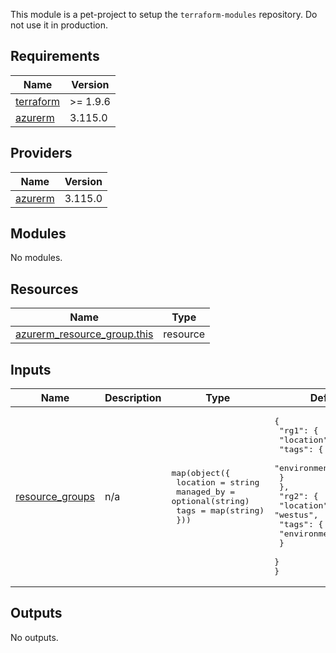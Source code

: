 This module is a pet-project to setup the `terraform-modules` repository. Do not use it in production.

<!-- BEGIN_TF_DOCS -->
## Requirements

| Name | Version |
|------|---------|
| <a name="requirement_terraform"></a> [terraform](#requirement\_terraform) | >= 1.9.6 |
| <a name="requirement_azurerm"></a> [azurerm](#requirement\_azurerm) | 3.115.0 |

## Providers

| Name | Version |
|------|---------|
| <a name="provider_azurerm"></a> [azurerm](#provider\_azurerm) | 3.115.0 |

## Modules

No modules.

## Resources

| Name | Type |
|------|------|
| [azurerm_resource_group.this](https://registry.terraform.io/providers/hashicorp/azurerm/3.115.0/docs/resources/resource_group) | resource |

## Inputs

| Name | Description | Type | Default | Required |
|------|-------------|------|---------|:--------:|
| <a name="input_resource_groups"></a> [resource\_groups](#input\_resource\_groups) | n/a | <pre>map(object({<br/>    location   = string<br/>    managed_by = optional(string)<br/>    tags       = map(string)<br/>  }))</pre> | <pre>{<br/>  "rg1": {<br/>    "location": "eastus",<br/>    "tags": {<br/>      "environment": "dev"<br/>    }<br/>  },<br/>  "rg2": {<br/>    "location": "westus",<br/>    "tags": {<br/>      "environment": "prod"<br/>    }<br/>  }<br/>}</pre> | no |

## Outputs

No outputs.
<!-- END_TF_DOCS -->

